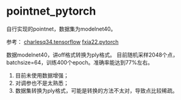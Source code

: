 # pointnet_pytorch
自行实现的pointnet，数据集为modelnet40。

参考：
[charlesq34.tensorflow](https://github.com/charlesq34/pointnet)
[fxia22.pytorch](https://github.com/fxia22/pointnet.pytorch)

数据modelnet40，讲off格式转换为ply格式。
目前随机采样2048个点，batchsize=64，训练400个epoch。准确率能达到77%左右。

1. 目前未使用数据增强；
2. 对调参也不是太熟悉；
3. 数据集转换为ply格式，可能是转换的方法不太对，导致点比较稀疏。
